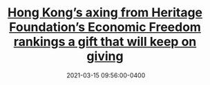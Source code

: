 ---
layout: post
title: <a href='https://www.scmp.com/week-asia/opinion/article/3125211/hong-kongs-axing-heritage-foundations-economic-freedom-rankings' target="_blank">Hong Kong’s axing from Heritage Foundation’s Economic Freedom rankings a gift that will keep on giving</a> 
date:  2021-03-15 09:56:00-0400
description: Market failures related to global finance and Covid-19 should have made policymakers realise that to function well, free markets require sound rules. Hong Kong needs to consider how it can achieve a better state-market balance in a post-pandemic world rather than cling to outmoded ideas of the free market.
tags: HongKong English
categories: English
---